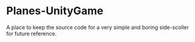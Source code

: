 # Planes-UnityGame
A place to keep the source code for a very simple and boring side-scoller for future reference.
